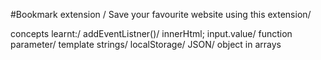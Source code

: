 #Bookmark extension /
Save your favourite website using this extension/

concepts learnt:/
addEventListner()/
innerHtml;
input.value/
function parameter/
template strings/
localStorage/
JSON/
object in arrays
